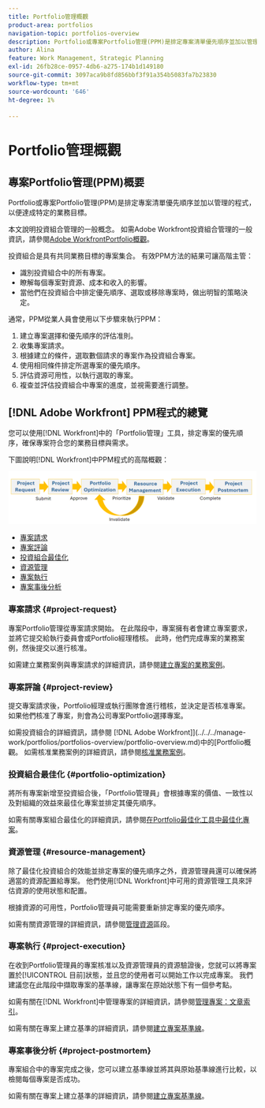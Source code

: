 ```yaml
---
title: Portfolio管理概觀
product-area: portfolios
navigation-topic: portfolios-overview
description: Portfolio或專案Portfolio管理(PPM)是排定專案清單優先順序並加以管理的程式，以便達成特定的業務目標。 投資組合是具有共同業務目標的專案集合。
author: Alina
feature: Work Management, Strategic Planning
exl-id: 26fb28ce-0957-4db6-a275-174b1d149180
source-git-commit: 3097aca9b8fd856bbf3f91a354b5083fa7b23830
workflow-type: tm+mt
source-wordcount: '646'
ht-degree: 1%

---
```


# Portfolio管理概觀

<!--Audited: 09/2024-->

## 專案Portfolio管理(PPM)概要

Portfolio或專案Portfolio管理(PPM)是排定專案清單優先順序並加以管理的程式，以便達成特定的業務目標。

本文說明投資組合管理的一般概念。 如需Adobe Workfront投資組合管理的一般資訊，請參閱[Adobe WorkfrontPortfolio概觀](/help/quicksilver/manage-work/portfolios/portfolios-overview/portfolio-overview.md)。

投資組合是具有共同業務目標的專案集合。 有效PPM方法的結果可讓高階主管：

* 識別投資組合中的所有專案。
* 瞭解每個專案對資源、成本和收入的影響。
* 當他們在投資組合中排定優先順序、選取或移除專案時，做出明智的策略決定。

通常，PPM從業人員會使用以下步驟來執行PPM：

1. 建立專案選擇和優先順序的評估准則。
1. 收集專案請求。
1. 根據建立的條件，選取數個請求的專案作為投資組合專案。
1. 使用相同條件排定所選專案的優先順序。
1. 評估資源可用性，以執行選取的專案。
1. 複查並評估投資組合中專案的進度，並視需要進行調整。

## [!DNL Adobe Workfront] PPM程式的總覽

您可以使用[!DNL Workfront]中的「Portfolio管理」工具，排定專案的優先順序，確保專案符合您的業務目標與需求。

下圖說明[!DNL Workfront]中PPM程式的高階概觀：

![](assets/project-portfolio-management-process-diagram.png)

* [專案請求](#project-request)
* [專案評論](#project-review)
* [投資組合最佳化](#portfolio-optimization)
* [資源管理](#resource-management)
* [專案執行](#project-execution)
* [專案事後分析](#project-postmortem)

### 專案請求 {#project-request}

專案Portfolio管理從專案請求開始。 在此階段中，專案擁有者會建立專案要求，並將它提交給執行委員會或Portfolio經理稽核。 此時，他們完成專案的業務案例，然後提交以進行核准。

如需建立業務案例與專案請求的詳細資訊，請參閱[建立專案的業務案例](../../../manage-work/projects/define-a-business-case/create-business-case.md)。

### 專案評論 {#project-review}

提交專案請求後，Portfolio經理或執行團隊會進行稽核，並決定是否核准專案。 如果他們核准了專案，則會為公司專案Portfolio選擇專案。

如需投資組合的詳細資訊，請參閱 [!DNL Adobe Workfront]](../../../manage-work/portfolios/portfolios-overview/portfolio-overview.md)中的[Portfolio概觀。 如需核准業務案例的詳細資訊，請參閱[核准業務案例](../../../manage-work/projects/define-a-business-case/approve-business-case.md)。

### 投資組合最佳化 {#portfolio-optimization}

將所有專案新增至投資組合後，「Portfolio管理員」會根據專案的價值、一致性以及對組織的效益來最佳化專案並排定其優先順序。

如需有關專案組合最佳化的詳細資訊，請參閱[在Portfolio最佳化工具中最佳化專案](../../../manage-work/portfolios/portfolio-optimizer/optimize-projects-in-portfolio-optimizer.md)。

### 資源管理 {#resource-management}

除了最佳化投資組合的效能並排定專案的優先順序之外，資源管理員還可以確保將適當的資源配置給專案。 他們使用[!DNL Workfront]中可用的資源管理工具來評估資源的使用狀態和配置。

根據資源的可用性，Portfolio管理員可能需要重新排定專案的優先順序。

如需有關資源管理的詳細資訊，請參閱[管理資源](../../../resource-mgmt/manage-resources.md)區段。

### 專案執行 {#project-execution}

在收到Portfolio管理員的專案核准以及資源管理員的資源驗證後，您就可以將專案置於[!UICONTROL 目前]狀態，並且您的使用者可以開始工作以完成專案。 我們建議您在此階段中擷取專案的基準線，讓專案在原始狀態下有一個參考點。

如需有關在[!DNL Workfront]中管理專案的詳細資訊，請參閱[管理專案：文章索引](../../../manage-work/projects/manage-projects/manage-projects-overview.md)。

如需有關在專案上建立基準的詳細資訊，請參閱[建立專案基準線](../../../manage-work/projects/create-projects/create-baselines.md)。

### 專案事後分析 {#project-postmortem}

專案組合中的專案完成之後，您可以建立基準線並將其與原始基準線進行比較，以檢閱每個專案是否成功。

如需有關在專案上建立基準的詳細資訊，請參閱[建立專案基準線](../../../manage-work/projects/create-projects/create-baselines.md)。
